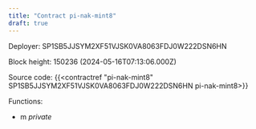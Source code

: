 ```yaml
---
title: "Contract pi-nak-mint8"
draft: true
---
```

Deployer: SP1SB5JJSYM2XF51VJSK0VA8063FDJ0W222DSN6HN


 



Block height: 150236 (2024-05-16T07:13:06.000Z)

Source code: {{<contractref "pi-nak-mint8" SP1SB5JJSYM2XF51VJSK0VA8063FDJ0W222DSN6HN pi-nak-mint8>}}

Functions:

* m _private_

